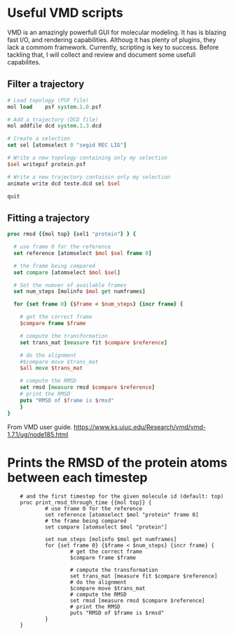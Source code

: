 # Useful VMD scripts
VMD is an amazingly powerfull GUI for molecular modeling. It has is blazing fast I/O, and rendering capabilities.
Althoug it has plenty of plugins, they lack a commom framework. Currently, scripting is key to success.
Before tackling that, I will collect and review and document some usefull capabilites.

## Filter a trajectory
```tcl
# Load topology (PSF file)
mol load    psf system.1.0.psf

# Add a trajectory (DCD file)
mol addfile dcd system.1.3.dcd

# Create a selection
set sel [atomselect 0 "segid REC LIG"] 

# Write a new topology containing only my selection
$sel writepsf protein.psf

# Write a new trajectory containin only my selection
animate write dcd teste.dcd sel $sel

quit
```

## Fitting a trajectory
```tcl
proc rmsd {{mol top} {sel1 "protein"} } {

  # use frame 0 for the reference
  set reference [atomselect $mol $sel frame 0]

  # the frame being compared
  set compare [atomselect $mol $sel]

  # Set the numver of available frames
  set num_steps [molinfo $mol get numframes]

  for {set frame 0} {$frame < $num_steps} {incr frame} {

    # get the correct frame
    $compare frame $frame

    # compute the transformation
    set trans_mat [measure fit $compare $reference]

    # do the alignment
    #$compare move $trans_mat
    $all move $trans_mat

    # compute the RMSD
    set rmsd [measure rmsd $compare $reference]
    # print the RMSD
    puts "RMSD of $frame is $rmsd"
    }
}
```

From VMD user guide.
https://www.ks.uiuc.edu/Research/vmd/vmd-1.7.1/ug/node185.html
# Prints the RMSD of the protein atoms between each timestep
        # and the first timestep for the given molecule id (default: top)
        proc print_rmsd_through_time {{mol top}} {
                # use frame 0 for the reference
                set reference [atomselect $mol "protein" frame 0]
                # the frame being compared
                set compare [atomselect $mol "protein"]

                set num_steps [molinfo $mol get numframes]
                for {set frame 0} {$frame < $num_steps} {incr frame} {
                        # get the correct frame
                        $compare frame $frame

                        # compute the transformation
                        set trans_mat [measure fit $compare $reference]
                        # do the alignment
                        $compare move $trans_mat
                        # compute the RMSD
                        set rmsd [measure rmsd $compare $reference]
                        # print the RMSD
                        puts "RMSD of $frame is $rmsd"
                }
        }
